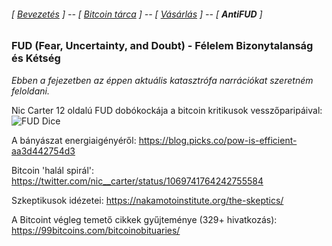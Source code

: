 ###### [ [Bevezetés](README.md) ] -- [ [Bitcoin tárca](tarca.md) ] --  [ [Vásárlás](vasarlas.md) ] -- [ **AntiFUD** ]

### FUD (Fear, Uncertainty, and Doubt) - Félelem Bizonytalanság és Kétség

_Ebben a fejezetben az éppen aktuális katasztrófa narrációkat szeretném feloldani._

Nic Carter 12 oldalú FUD dobókockája a bitcoin kritikusok vesszőparipáival:
![FUD Dice](https://fuddice.shop/wp-content/uploads/2018/09/IMG_3945.jpg)

A bányászat energiaigényéről:
<https://blog.picks.co/pow-is-efficient-aa3d442754d3>

Bitcoin 'halál spirál': <https://twitter.com/nic__carter/status/1069741764242755584>

Szkeptikusok idézetei: <https://nakamotoinstitute.org/the-skeptics/>

A Bitcoint végleg temető cikkek gyűjteménye (329+ hivatkozás): <https://99bitcoins.com/bitcoinobituaries/>